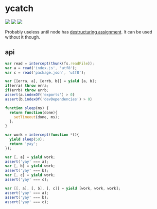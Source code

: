 # ycatch

![](http://img.shields.io/npm/v/ycatch.svg?style=flat)
![](http://img.shields.io/npm/l/ycatch.svg?style=flat)
![](http://img.shields.io/badge/stability-experimental-orange.svg?style=flat)

Probably useless until node has [destructuring assignment](https://developer.mozilla.org/en-US/docs/Web/JavaScript/Reference/Operators/Destructuring_assignment). It can be used without it though.

## api

```js
var read = intercept(thunk(fs.readFile));
var a = read('index.js', 'utf8');
var c = read('package.json', 'utf8');

var [[erra, a], [errb, b]] = yield [a, b];
if(erra) throw erra;
if(errb) throw errb;
assert(a.indexOf('exports') > 0)
assert(b.indexOf('devDependencies') > 0)
```

```js
function sleep(ms) {
  return function(done){
    setTimeout(done, ms);
  };
}

var work = intercept(function *(){
  yield sleep(50);
  return 'yay';
});

var [, a] = yield work;
assert('yay' === a);
var [, b] = yield work;
assert('yay' === b);
var [, c] = yield work;
assert('yay' === c);

var [[, a], [, b], [, c]] = yield [work, work, work];
assert('yay' === a);
assert('yay' === b);
assert('yay' === c);
```